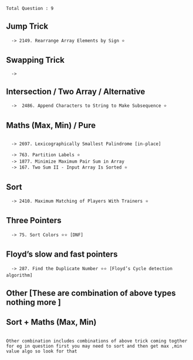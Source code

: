 `Total Question : 9`


## Jump Trick

```
  -> 2149. Rearrange Array Elements by Sign ⭐
```


## Swapping Trick
```
  -> 
```

## Intersection / Two Array / Alternative 
```
  ->  2486. Append Characters to String to Make Subsequence ⭐
```



## Maths (Max, Min) / Pure
```

  -> 2697. Lexicographically Smallest Palindrome [in-place]

  -> 763. Partition Labels ⭐
  -> 1877. Minimize Maximum Pair Sum in Array
  -> 167. Two Sum II - Input Array Is Sorted ⭐

```
  


## Sort
```
  -> 2410. Maximum Matching of Players With Trainers ⭐
```

## Three Pointers
```
  -> 75. Sort Colors ⭐⭐ [DNF]
```

## Floyd’s slow and fast pointers
```
  -> 287. Find the Duplicate Number ⭐⭐ [Floyd’s Cycle detection algorithm]
```



## Other [These are combination of above types nothing more ]

## Sort + Maths (Max, Min)
```
```



```
Other combination includes combinations of above trick coming togther
for eg in question first you may need to sort and then get max ,min value algo so look for that
```
